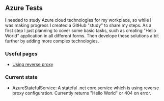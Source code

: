 ## Azure Tests

I needed to study Azure cloud technologies for my workplace, so while I was making progress I created a GitHub "study" to share my steps.
As a first step I just planning to cover some basic tasks, such as creating "Hello World" application in all different forms. Then develope these solutions a bit further by adding more complex technologies.

### Useful pages

- [Using reverse proxy](https://docs.microsoft.com/en-us/azure/service-fabric/service-fabric-reverseproxy)

### Current state

-  AzureStatefulService: A stateful .net core service which is using reverse proxy configuration. Currently returns "Hello World" or 404 on error. 

